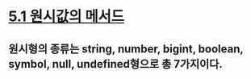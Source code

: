 # [5.1 원시값의 메서드](https://ko.javascript.info/primitives-methods)

## 원시형의 종류는 string, number, bigint, boolean, symbol, null, undefined형으로 총 7가지이다.